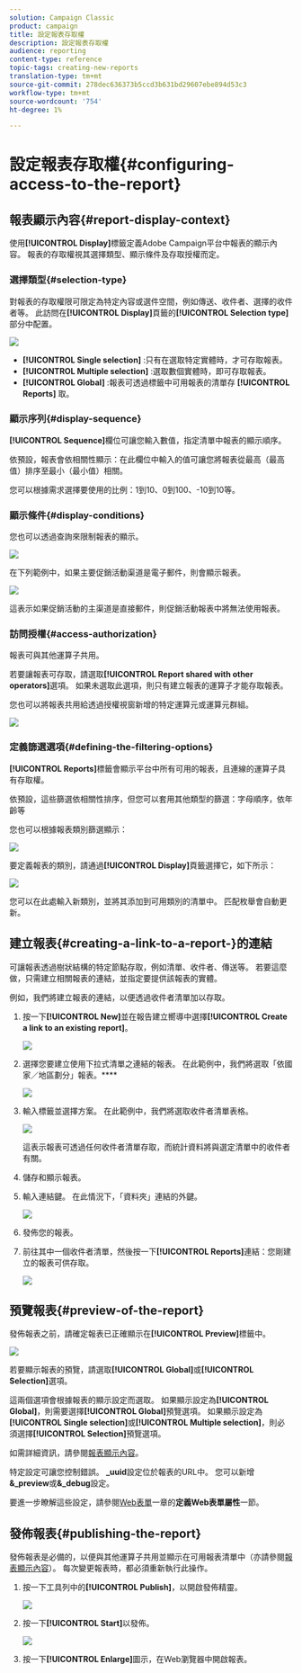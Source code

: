 ```yaml
---
solution: Campaign Classic
product: campaign
title: 設定報表存取權
description: 設定報表存取權
audience: reporting
content-type: reference
topic-tags: creating-new-reports
translation-type: tm+mt
source-git-commit: 278dec636373b5ccd3b631bd29607ebe894d53c3
workflow-type: tm+mt
source-wordcount: '754'
ht-degree: 1%

---
```



# 設定報表存取權{#configuring-access-to-the-report}

## 報表顯示內容{#report-display-context}

使用&#x200B;**[!UICONTROL Display]**&#x200B;標籤定義Adobe Campaign平台中報表的顯示內容。 報表的存取權視其選擇類型、顯示條件及存取授權而定。

### 選擇類型{#selection-type}

對報表的存取權限可限定為特定內容或選件空間，例如傳送、收件者、選擇的收件者等。 此訪問在&#x200B;**[!UICONTROL Display]**&#x200B;頁籤的&#x200B;**[!UICONTROL Selection type]**&#x200B;部分中配置。

![](assets/s_ncs_advuser_report_visibility_4.png)

* **[!UICONTROL Single selection]** :只有在選取特定實體時，才可存取報表。
* **[!UICONTROL Multiple selection]** :選取數個實體時，即可存取報表。
* **[!UICONTROL Global]** :報表可透過標籤中可用報表的清單存 **[!UICONTROL Reports]** 取。

### 顯示序列{#display-sequence}

**[!UICONTROL Sequence]**&#x200B;欄位可讓您輸入數值，指定清單中報表的顯示順序。

依預設，報表會依相關性顯示：在此欄位中輸入的值可讓您將報表從最高（最高值）排序至最小（最小值）相關。

您可以根據需求選擇要使用的比例：1到10、0到100、-10到10等。

### 顯示條件{#display-conditions}

您也可以透過查詢來限制報表的顯示。

![](assets/s_ncs_advuser_report_visibility_5.png)

在下列範例中，如果主要促銷活動渠道是電子郵件，則會顯示報表。

![](assets/s_ncs_advuser_report_visibility_6.png)

這表示如果促銷活動的主渠道是直接郵件，則促銷活動報表中將無法使用報表。

### 訪問授權{#access-authorization}

報表可與其他運算子共用。

若要讓報表可存取，請選取&#x200B;**[!UICONTROL Report shared with other operators]**&#x200B;選項。 如果未選取此選項，則只有建立報表的運算子才能存取報表。

您也可以將報表共用給透過授權視窗新增的特定運算元或運算元群組。

![](assets/s_ncs_advuser_report_visibility_8.png)

### 定義篩選選項{#defining-the-filtering-options}

**[!UICONTROL Reports]**&#x200B;標籤會顯示平台中所有可用的報表，且連線的運算子具有存取權。

依預設，這些篩選依相關性排序，但您可以套用其他類型的篩選：字母順序，依年齡等

您也可以根據報表類別篩選顯示：

![](assets/report_ovv_select_type.png)

要定義報表的類別，請通過&#x200B;**[!UICONTROL Display]**&#x200B;頁籤選擇它，如下所示：

![](assets/report_select_category.png)

您可以在此處輸入新類別，並將其添加到可用類別的清單中。 匹配枚舉會自動更新。

## 建立報表{#creating-a-link-to-a-report-}的連結

可讓報表透過樹狀結構的特定節點存取，例如清單、收件者、傳送等。 若要這麼做，只需建立相關報表的連結，並指定要提供該報表的實體。

例如，我們將建立報表的連結，以便透過收件者清單加以存取。

1. 按一下&#x200B;**[!UICONTROL New]**&#x200B;並在報告建立嚮導中選擇&#x200B;**[!UICONTROL Create a link to an existing report]**。

   ![](assets/s_ncs_advuser_report_wizard_link_01.png)

1. 選擇您要建立使用下拉式清單之連結的報表。 在此範例中，我們將選取「依國家／地區劃分」報表。****

   ![](assets/s_ncs_advuser_report_wizard_link_02.png)

1. 輸入標籤並選擇方案。 在此範例中，我們將選取收件者清單表格。

   ![](assets/s_ncs_advuser_report_wizard_link_03.png)

   這表示報表可透過任何收件者清單存取，而統計資料將與選定清單中的收件者有關。

1. 儲存和顯示報表。
1. 輸入連結鍵。 在此情況下，「資料夾」連結的外鍵。

   ![](assets/s_ncs_advuser_report_wizard_link_04.png)

1. 發佈您的報表。
1. 前往其中一個收件者清單，然後按一下&#x200B;**[!UICONTROL Reports]**&#x200B;連結：您剛建立的報表可供存取。

   ![](assets/s_ncs_advuser_report_wizard_link_05.png)

## 預覽報表{#preview-of-the-report}

發佈報表之前，請確定報表已正確顯示在&#x200B;**[!UICONTROL Preview]**&#x200B;標籤中。

![](assets/s_ncs_advuser_report_preview_01.png)

若要顯示報表的預覽，請選取&#x200B;**[!UICONTROL Global]**&#x200B;或&#x200B;**[!UICONTROL Selection]**&#x200B;選項。

這兩個選項會根據報表的顯示設定而選取。 如果顯示設定為&#x200B;**[!UICONTROL Global]**，則需要選擇&#x200B;**[!UICONTROL Global]**&#x200B;預覽選項。 如果顯示設定為&#x200B;**[!UICONTROL Single selection]**&#x200B;或&#x200B;**[!UICONTROL Multiple selection]**，則必須選擇&#x200B;**[!UICONTROL Selection]**&#x200B;預覽選項。

如需詳細資訊，請參閱[報表顯示內容](#report-display-context)。

特定設定可讓您控制錯誤。 **_uuid**&#x200B;設定位於報表的URL中。 您可以新增&#x200B;**&amp;_preview**&#x200B;或&#x200B;**&amp;_debug**&#x200B;設定。

要進一步瞭解這些設定，請參閱[Web表單](../../web/using/about-web-forms.md)一章的&#x200B;**定義Web表單屬性**&#x200B;一節。

## 發佈報表{#publishing-the-report}

發佈報表是必備的，以便與其他運算子共用並顯示在可用報表清單中（亦請參閱[報表顯示內容](#report-display-context)）。 每次變更報表時，都必須重新執行此操作。

1. 按一下工具列中的&#x200B;**[!UICONTROL Publish]**，以開啟發佈精靈。

   ![](assets/s_ncs_advuser_report_publish_01.png)

1. 按一下&#x200B;**[!UICONTROL Start]**&#x200B;以發佈。

   ![](assets/s_ncs_advuser_report_publish_02.png)

1. 按一下&#x200B;**[!UICONTROL Enlarge]**&#x200B;圖示，在Web瀏覽器中開啟報表。

